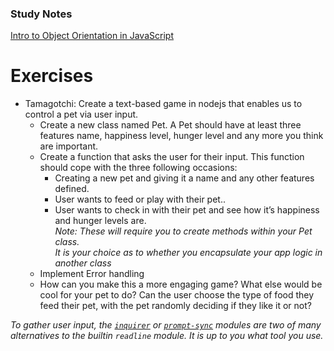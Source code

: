 ### Study Notes
[Intro to Object Orientation in JavaScript](https://github.com/getfutureproof/fp_guides_wiki/wiki/Object-Orientation-in-JavaScript)

# Exercises
- Tamagotchi: Create a text-based game in nodejs that enables us to control a pet via user input.
    - Create a new class named Pet. A Pet should have at least three features name, happiness level, hunger level and any more you think are important.
    - Create a function that asks the user for their input. This function should cope with the three following occasions:
        - Creating a new pet and giving it a name and any other features defined.
        - User wants to feed or play with their pet..
        - User wants to check in with their pet and see how it’s happiness and hunger levels are. \
  *Note: These will require you to create methods within your Pet class.* \
  *It is your choice as to whether you encapsulate your app logic in another class*
    - Implement Error handling
    - How can you make this a more engaging game? What else would be cool for your pet to do? Can the user choose the type of food they feed their pet, with the pet randomly deciding if they like it or not?

*To gather user input, the [`inquirer`](https://www.npmjs.com/package/inquirer) or [`prompt-sync`](https://github.com/heapwolf/prompt-sync#readme) modules are two of many alternatives to the builtin `readline` module. It is up to you what tool you use.*